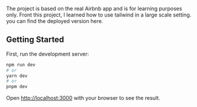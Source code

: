
The project is based on the real Airbnb app and is for learning purposes only.
Front this project, I learned how to use tailwind in a large scale setting.
you can find the deployed version here.

## Getting Started

First, run the development server:

```bash
npm run dev
# or
yarn dev
# or
pnpm dev
```

Open [http://localhost:3000](http://localhost:3000) with your browser to see the result.

